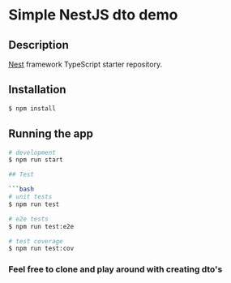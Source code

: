 # Simple NestJS dto demo

## Description

[Nest](https://github.com/nestjs/nest) framework TypeScript starter repository.

## Installation

```bash
$ npm install
```

## Running the app

```bash
# development
$ npm run start

## Test

```bash
# unit tests
$ npm run test

# e2e tests
$ npm run test:e2e

# test coverage
$ npm run test:cov
```

### Feel free to clone and play around with creating dto's
